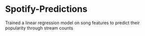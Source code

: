 # Spotify-Predictions
Trained a linear regression model on song features to predict their popularity through stream counts
